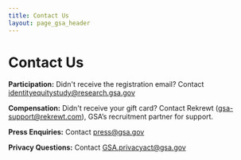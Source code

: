 ```yaml
---
title: Contact Us
layout: page_gsa_header
---
```

# Contact Us
<b> Participation:</b> Didn't receive the registration email?
Contact identityequitystudy@research.gsa.gov

<b>Compensation:</b> Didn't receive your gift card?
Contact Rekrewt (gsa-support@rekrewt.com), GSA’s recruitment partner for support.

<b>Press Enquiries:</b> 
Contact press@gsa.gov 

<b>Privacy Questions:</b> 
Contact GSA.privacyact@gsa.gov
